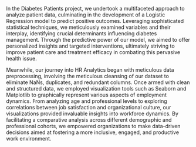 
In the Diabetes Patients project, we undertook a multifaceted approach to analyze patient data, culminating in the development of a Logistic Regression model to predict positive outcomes. Leveraging sophisticated statistical techniques, we meticulously examined variables and their interplay, identifying crucial determinants influencing diabetes management. Through the predictive power of our model, we aimed to offer personalized insights and targeted interventions, ultimately striving to improve patient care and treatment efficacy in combating this pervasive health issue.

Meanwhile, our journey into HR Analytics began with meticulous data preprocessing, involving the meticulous cleansing of our dataset to eliminate NaNs, duplicates, and redundant columns. Once armed with clean and structured data, we employed visualization tools such as Seaborn and Matplotlib to graphically represent various aspects of employment dynamics. From analyzing age and professional levels to exploring correlations between job satisfaction and organizational culture, our visualizations provided invaluable insights into workforce dynamics. By facilitating a comparative analysis across different demographic and professional cohorts, we empowered organizations to make data-driven decisions aimed at fostering a more inclusive, engaged, and productive work environment.
